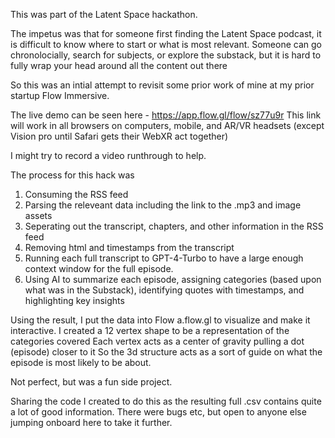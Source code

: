 This was part of the Latent Space hackathon. 

The impetus was that for someone first finding the Latent Space podcast, it is difficult to know where to start or what is most relevant. 
Someone can go chronolocially, search for subjects, or explore the substack, but it is hard to fully wrap your head around all the content out there

So this was an intial attempt to revisit some prior work of mine at my prior startup Flow Immersive.

The live demo can be seen here - https://app.flow.gl/flow/sz77u9r
This link will work in all browsers on computers, mobile, and AR/VR headsets (except Vision pro until Safari gets their WebXR act together)

I might try to record a video runthrough to help.

The process for this hack was 

1. Consuming the RSS feed
2. Parsing the releveant data including the link to the .mp3 and image assets
3. Seperating out the transcript, chapters, and other information in the RSS feed
4. Removing html and timestamps from the transcript
5. Running each full transcript to GPT-4-Turbo to have a large enough context window for the full episode.
6. Using AI to summarize each episode, assigning categories (based upon what was in the Substack), identifying quotes with timestamps, and highlighting key insights

Using the result, I put the data into Flow a.flow.gl to visualize and make it interactive. 
I created a 12 vertex shape to be a representation of the categories covered
Each vertex acts as a center of gravity pulling a dot (episode) closer to it
So the 3d structure acts as a sort of guide on what the episode is most likely to be about.

Not perfect, but was a fun side project.

Sharing the code I created to do this as the resulting full .csv contains quite a lot of good information. There were bugs etc, but open to anyone else jumping onboard here to take it further.

